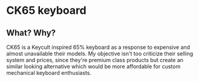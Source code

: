 # CK65 keyboard
## What? Why?

CK65 is a Keycult inspired 65% keyboard as a response to expensive and almost unavailable their models. My objective isn't too criticize their selling system and prices, since they're premium class products but create an similar looking alternative which would be more affordable for custom mechanical keyboard enthusiasts.
